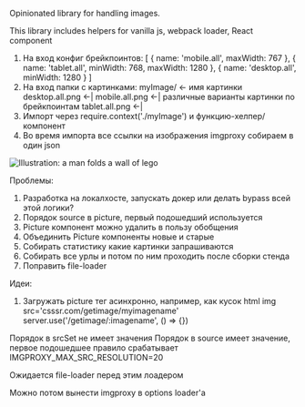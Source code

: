 Opinionated library for handling images.

This library includes helpers for vanilla js, webpack loader, React component

1. На вход конфиг брейкпоинтов:
[
  {
    name: 'mobile.all',
    maxWidth: 767
  },
  {
    name: 'tablet.all',
    minWidth: 768,
    maxWidth: 1280
  },
  {
    name: 'desktop.all',
    minWidth: 1280
  }
]
2. На вход папки с картинками:
myImage/           <- имя картинки
  desktop.all.png  <-|
  mobile.all.png   <-| различные варианты картинки по брейкпоинтам
  tablet.all.png   <-|
3. Импорт через require.context('./myImage') и функцию-хелпер/компонент
4. Во время импорта все ссылки на изображения imgproxy собираем в один json

<picture class="image css-1bv363l e1mofdgw0">
  <source media="(max-width: 767px)" type="image/webp"
          srcset="/_next/static/images/core-values/mobile.all/reliability-c770d411@1x.webp 1x,/_next/static/images/core-values/mobile.all/reliability-6c497195@2x.webp 2x,/_next/static/images/core-values/mobile.all/reliability-67dc4bb0@3x.webp 3x">
  <img
    srcset="/_next/static/images/core-values/desktop.m/reliability-8b8b8b67@1x.png  1x,/_next/static/images/core-values/desktop.m/reliability-a5845164@2x.png 2x,/_next/static/images/core-values/desktop.m/reliability-db64bb29@3x.png 3x"
    src="/_next/static/images/core-values/desktop.m/reliability-8b8b8b67@1x.png"
    alt="Illustration: a man folds a wall of lego">
</picture>

Проблемы:
1. Разработка на локалхосте, запускать докер или делать bypass всей этой логики?
2. Порядок source в picture, первый подошедший используется
3. Picture компонент можно удалить в пользу обобщения
4. Объединить Picture компоненты новые и старые
5. Собирать статистику какие картинки запрашиваются
6. Собирать все урлы и потом по ним проходить после сборки стенда
7. Поправить file-loader

Идеи:
1. Загружать picture тег асинхронно, например, как кусок html
img src='csssr.com/getimage/myimagename'
server.use('/getimage/:imagename', () => {})


Порядок в srcSet не имеет значения
Порядок в source имеет значение, первое подошедшее правило срабатывает
IMGPROXY_MAX_SRC_RESOLUTION=20


Ожидается file-loader перед этим лоадером

Можно потом вынести imgproxy в options loader'а
